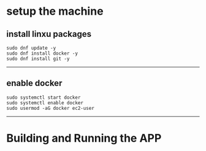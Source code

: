 
# setup the machine
## install linxu packages
```
sudo dnf update -y
sudo dnf install docker -y
sudo dnf install git -y
```
----
## enable docker
```
sudo systemctl start docker
sudo systemctl enable docker
sudo usermod -aG docker ec2-user
```
---

# Building and Running the APP
